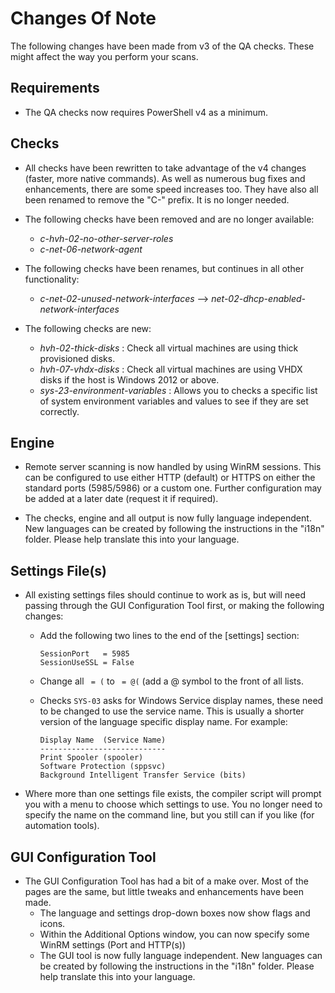 # Changes Of Note
The following changes have been made from v3 of the QA checks.  These might affect the way you perform your scans.

## Requirements
- The QA checks now requires PowerShell v4 as a minimum.


## Checks
- All checks have been rewritten to take advantage of the v4 changes (faster, more native commands).
    As well as numerous bug fixes and enhancements, there are some speed increases too.
    They have also all been renamed to remove the "C-" prefix.  It is no longer needed.

- The following checks have been removed and are no longer available:
    - _c-hvh-02-no-other-server-roles_
    - _c-net-06-network-agent_

- The following checks have been renames, but continues in all other functionality:
    - _c-net-02-unused-network-interfaces_    -->    _net-02-dhcp-enabled-network-interfaces_

- The following checks are new:
    - _hvh-02-thick-disks_ : Check all virtual machines are using thick provisioned disks.
    - _hvh-07-vhdx-disks_  : Check all virtual machines are using VHDX disks if the host is Windows 2012 or above.
    - _sys-23-environment-variables_ : Allows you to checks a specific list of system environment variables and values to see if they are set correctly.

## Engine
- Remote server scanning is now handled by using WinRM sessions.
    This can be configured to use either HTTP (default) or HTTPS on either the standard ports (5985/5986) or a custom one.
    Further configuration may be added at a later date (request it if required).

- The checks, engine and all output is now fully language independent.
    New languages can be created by following the instructions in the "i18n" folder.  Please help translate this into your language.


## Settings File(s)
- All existing settings files should continue to work as is, but will need passing through the GUI Configuration Tool first, or making the following changes:
    - Add the following two lines to the end of the [settings] section:
   
          SessionPort   = 5985
          SessionUseSSL = False

    - Change all ` = (` to ` = @(`    (add a @ symbol to the front of all lists.
        
    - Checks `SYS-03` asks for Windows Service display names, these need to be changed to use the service name.
        This is usually a shorter version of the language specific display name.  For example:
        
          Display Name  (Service Name)
          ----------------------------
          Print Spooler (spooler)
          Software Protection (sppsvc)
          Background Intelligent Transfer Service (bits)


- Where more than one settings file exists, the compiler script will prompt you with a menu to choose which settings to use.
    You no longer need to specify the name on the command line, but you still can if you like (for automation tools).

## GUI Configuration Tool

- The GUI Configuration Tool has had a bit of a make over.  Most of the pages are the same, but little tweaks and enhancements have been made.
    - The language and settings drop-down boxes now show flags and icons.
    - Within the Additional Options window, you can now specify some WinRM settings (Port and HTTP(s))
    - The GUI tool is now fully language independent.
        New languages can be created by following the instructions in the "i18n" folder.  Please help translate this into your language.

